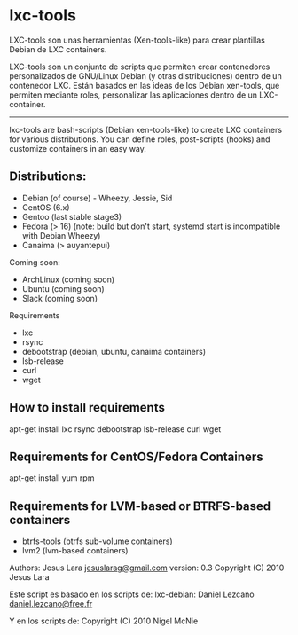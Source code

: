 lxc-tools
=========

LXC-tools son unas herramientas (Xen-tools-like) para crear plantillas Debian de LXC containers.

LXC-tools son un conjunto de scripts que permiten crear contenedores personalizados de GNU/Linux Debian (y otras distribuciones) dentro de un contenedor LXC.
Están basados en las ideas de los Debian xen-tools, que permiten mediante roles, personalizar las aplicaciones dentro de un LXC-container.

---

lxc-tools are bash-scripts (Debian xen-tools-like) to create LXC containers for various distributions.
You can define roles, post-scripts (hooks) and customize containers in an easy way.

Distributions:
--------------

- Debian (of course) - Wheezy, Jessie, Sid
- CentOS (6.x)
- Gentoo (last stable stage3)
- Fedora (> 16) (note: build but don't start, systemd start is incompatible with Debian Wheezy)
- Canaima (> auyantepui)

Coming soon:

- ArchLinux (coming soon)
- Ubuntu (coming soon)
- Slack (coming soon)

Requirements

- lxc
- rsync
- debootstrap (debian, ubuntu, canaima containers)
- lsb-release
- curl
- wget

How to install requirements
--------------

apt-get install lxc rsync debootstrap lsb-release curl wget

Requirements for CentOS/Fedora Containers
--------------

apt-get install yum rpm

Requirements for LVM-based or BTRFS-based containers
--------------

- btrfs-tools (btrfs sub-volume containers)
- lvm2 (lvm-based containers)


Authors:
 Jesus Lara <jesuslarag@gmail.com>
 version: 0.3
 Copyright (C) 2010 Jesus Lara

 Este script es basado en los scripts de:
 lxc-debian: Daniel Lezcano <daniel.lezcano@free.fr>

 Y en los scripts de:
 Copyright (C) 2010 Nigel McNie

